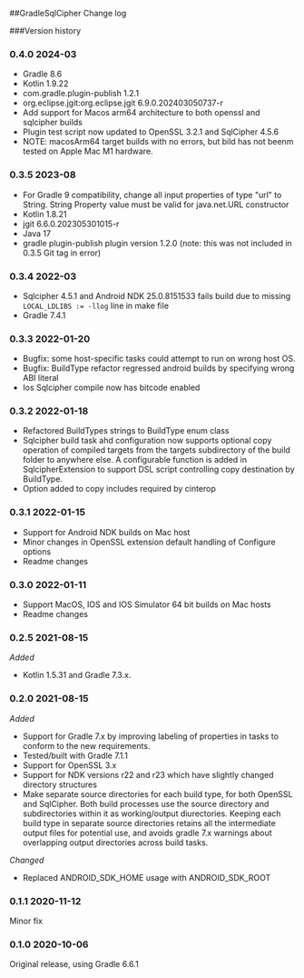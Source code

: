 ##GradleSqlCipher Change log

###Version history

### 0.4.0 2024-03

- Gradle 8.6
- Kotlin 1.9.22
- com.gradle.plugin-publish 1.2.1
- org.eclipse.jgit:org.eclipse.jgit 6.9.0.202403050737-r
- Add support for Macos arm64 architecture to both openssl and sqlcipher builds
- Plugin test script now updated to OpenSSL 3.2.1 and SqlCipher 4.5.6
- NOTE: macosArm64 target builds with no errors, but bild has not beenm tested on Apple Mac M1 hardware.

### 0.3.5 2023-08

- For Gradle 9 compatibility, change all input properties of type "url" to String. String Property value must be valid for java.net.URL constructor
- Kotlin 1.8.21
- jgit 6.6.0.202305301015-r
- Java 17
- gradle plugin-publish plugin version 1.2.0 (note: this was not included in 0.3.5 Git tag in error)

### 0.3.4 2022-03

- Sqlcipher 4.5.1 and Android NDK 25.0.8151533 fails build due to missing `LOCAL_LDLIBS := -llog` line in make file
- Gradle 7.4.1

### 0.3.3 2022-01-20

- Bugfix: some host-specific tasks could attempt to run on wrong host OS.
- Bugfix: BuildType refactor regressed android builds by specifying wrong ABI literal
- Ios Sqlcipher compile now has bitcode enabled

### 0.3.2 2022-01-18

- Refactored BuildTypes strings to BuildType enum class
- Sqlcipher build task ahd configuration now supports optional copy operation of compiled targets from the targets subdirectory of the build folder to anywhere else. A configurable function is added in SqlcipherExtension to support DSL script controlling copy destination by BuildType.
- Option added to copy includes required by cinterop

### 0.3.1 2022-01-15

- Support for Android NDK builds on Mac host
- Minor changes in OpenSSL extension default handling of Configure options
- Readme changes

### 0.3.0 2022-01-11

- Support MacOS, IOS and IOS Simulator 64 bit builds on Mac hosts
- Readme changes

### 0.2.5 2021-08-15
*Added*

- Kotlin 1.5.31 and Gradle 7.3.x.

### 0.2.0 2021-08-15
*Added*

- Support for Gradle 7.x by improving labeling of properties in tasks to conform to the new requirements.
- Tested/built with Gradle 7.1.1
- Support for OpenSSL 3.x
- Support for NDK versions r22 and r23 which have slightly changed directory structures
- Make separate source directories for each build type, for both OpenSSL and SqlCipher.  Both build processes use the source directory and subdirectories within it as working/output diurectories. Keeping each build type in separate source directories retains all the intermediate output files for potential use, and avoids gradle 7.x warnings about overlapping output directories across build tasks. 

*Changed*

- Replaced ANDROID_SDK_HOME usage with ANDROID_SDK_ROOT

### 0.1.1 2020-11-12

Minor fix

### 0.1.0 2020-10-06

Original release, using Gradle 6.6.1